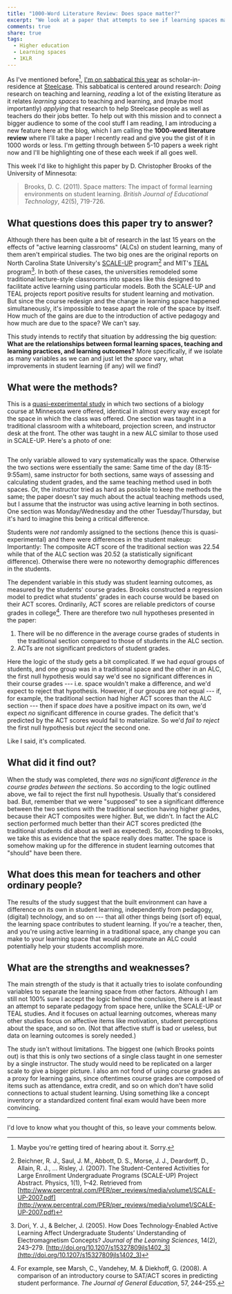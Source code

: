 ```yaml
---
title: "1000-Word Literature Review: Does space matter?"
excerpt: "We look at a paper that attempts to see if learning spaces make a difference in student learning outcomes independently of pedagogy and other technology."
comments: true
share: true
tags:
  - Higher education
  - Learning spaces
  - 1KLR
---
```


As I've mentioned before[^1], [I'm on sabbatical this year](http://rtalbert.org/sabbatical) as scholar-in-residence at [Steelcase](http://steelcase.com). This sabbatical is centered around research: _Doing_ research on teaching and learning, _reading_ a lot of the existing literature as it relates _learning spaces_ to teaching and learning, and (maybe most importantly) _applying_ that research to help Steelcase people as well as teachers do their jobs better. To help out with this mission and to connect a bigger audience to some of the cool stuff I am reading, I am introducing a new feature here at the blog, which I am calling the __1000-word literature review__ where I'll take a paper I recently read and give you the gist of it in 1000 words or less. I'm getting through between 5-10 papers a week right now and I'll be highlighting one of these each week if all goes well. 

This week I'd like to highlight this paper by D. Christopher Brooks of the University of Minnesota: 

>Brooks, D. C. (2011). Space matters: The impact of formal learning environments on student learning. _British Journal of Educational Technology_, 42(5), 719-726.

## What questions does this paper try to answer?

Although there has been quite a bit of research in the last 15 years on the effects of "active learning classrooms" (ALCs) on student learning, many of them aren't empirical studies. The two big ones are the original reports on North Carolina State University's [SCALE-UP](http://scaleup.ncsu.edu/) program[^2] and MIT's [TEAL](http://web.mit.edu/edtech/casestudies/teal.html) program[^3]. In both of these cases, the universities remodeled some traditional lecture-style classrooms into spaces like this designed to facilitate active learning using particular models. Both the SCALE-UP and TEAL projects report positive results for student learning and motivation. But since the course redesign and the change in learning space happened simultaneously, it's impossible to tease apart the role of the space by itself. How much of the gains are due to the introduction of active pedagogy and how much are due to the space? We can't say. 

This study intends to rectify that situation by addressing the big question: __What are the relationships between formal learning spaces, teaching and learning practices, and learning outcomes?__ More specifically, if we isolate as many variables as we can and just let the _space_ vary, what improvements in student learning (if any) will we find?  

## What were the methods? 

This is a [quasi-experimental study](https://en.wikipedia.org/wiki/Quasi-experiment) in which two sections of a biology course at Minnesota were offered, identical in almost every way except for the space in which the class was offered. One section was taught in a traditional classroom with a whiteboard, projection screen, and instructor desk at the front. The other was taught in a new ALC similar to those used in SCALE-UP. Here's a photo of one: 

<img src="{{ site.url }}{{ site.baseurl }}/assets/images/2017-11-03/typical-classroom.jpg" alt="" class="full"> 

The only variable allowed to vary systematically was the space. Otherwise the two sections were essentially the same: Same time of the day (8:15-9:55am), same instructor for both sections, same ways of assessing and calculating student grades, and the same teaching method used in both spaces. Or, the instructor tried as hard as possible to keep the methods the same; the paper doesn't say much about the actual teaching methods used, but I assume that the instructor was using active learning in both sectinos. One section was Monday/Wednesday and the other Tuesday/Thursday, but it's hard to imagine this being a critical difference. 

Students were _not_ randomly assigned to the sections (hence this is quasi-experimental) and there were differences in the student makeup: Importantly: The composite ACT score of the traditional section was 22.54 while that of the ALC section was 20.52 (a statistically significant difference). Otherwise there were no noteworthy demographic differences in the students. 

The dependent variable in this study was student learning outcomes, as measured by the students' course grades. Brooks constructed a regression model to predict what students' grades in each course would be based on their ACT scores. Ordinarily, ACT scores are reliable predictors of course grades in college[^4]. There are therefore two null hypotheses presented in the paper: 

1. There will be no difference in the average course grades of students in the traditional section compared to those of students in the ALC section. 
2. ACTs are not significant predictors of student grades. 

Here the logic of the study gets a bit complicated. If we had _equal_ groups of students, and one group was in a traditional space and the other in an ALC, the first null hypothesis would say we'd see no significant differences in their course grades --- i.e. space wouldn't make a difference, and we'd expect to reject that hypothesis. However, if our groups are _not_ equal --- if, for example, the traditional section had higher ACT scores than the ALC section --- then if space _does_ have a positive impact on its own, we'd expect _no_ significant difference in course grades. The deficit that's predicted by the ACT scores would fail to materialize. So we'd _fail to reject_ the first null hypothesis but _reject_ the second one. 

Like I said, it's complicated. 

## What did it find out? 

When the study was completed, _there was no significant difference in the course grades between the sections_. So according to the logic outlined above, we fail to reject the first null hypothesis. Usually that's considered bad. But, remember that we were "supposed" to see a significant difference between the two sections with the traditional section having higher grades, because their ACT composites were higher. But, we didn't. In fact the ALC section performed much better than their ACT scores predicted (the traditional students did about as well as expected). So, according to Brooks, we take this as evidence that the space really does matter. The space is somehow making up for the difference in student learning outcomes that "should" have been there. 

## What does this mean for teachers and other ordinary people? 

The results of the study suggest that the built environment can have a difference on its own in student learning, independently from pedagogy, (digital) technology, and so on --- that all other things being (sort of) equal, the learning space contributes to student learning. If you're a teacher, then, and you're using active learning in a traditional space, any change you can make to your learning space that would approximate an ALC could potentially help your students accomplish more. 


## What are the strengths and weaknesses? 

The main strength of the study is that it actually tries to isolate confounding variables to separate the learning space from other factors. Although I am still not 100% sure I accept the logic behind the conclusion, there is at least an attempt to separate pedagogy from space here, unlike the SCALE-UP or TEAL studies. And it focuses on actual learning outcomes, whereas many other studies focus on affective items like motivation, student perceptions about the space, and so on. (Not that affective stuff is bad or useless, but data on learning outcomes is sorely needed.)

The study isn't without limitations. The biggest one (which Brooks points out) is that this is only two sections of a single class taught in one semester by a single instructor. The study would need to be replicated on a larger scale to give a bigger picture. I also am not fond of using course grades as a proxy for learning gains, since oftentimes course grades are composed of items such as attendance, extra credit, and so on which don't have solid connections to actual student learning. Using something like a concept inventory or a standardized content final exam would have been more convincing. 

---

I'd love to know what you thought of this, so leave your comments below. 

[^1]: Maybe you're getting tired of hearing about it. Sorry. 
[^2]: Beichner, R. J., Saul, J. M., Abbott, D. S., Morse, J. J., Deardorff, D., Allain, R. J., … Risley, J. (2007). The Student-Centered Activities for Large Enrollment Undergraduate Programs (SCALE-UP) Project Abstract. Physics, 1(1), 1–42. Retrieved from [http://www.percentral.com/PER/per_reviews/media/volume1/SCALE-UP-2007.pdf](http://www.percentral.com/PER/per_reviews/media/volume1/SCALE-UP-2007.pdf) 
[^3]: Dori, Y. J., & Belcher, J. (2005). How Does Technology-Enabled Active Learning Affect Undergraduate Students’ Understanding of Electromagnetism Concepts? _Journal of the Learning Sciences_, 14(2), 243–279. [http://doi.org/10.1207/s15327809jls1402_3](http://doi.org/10.1207/s15327809jls1402_3) 
[^4]: For example, see Marsh, C., Vandehey, M. & Diekhoff, G. (2008). A comparison of an introductory course to SAT/ACT scores in predicting student performance. _The Journal of General Education_, 57, 244–255.